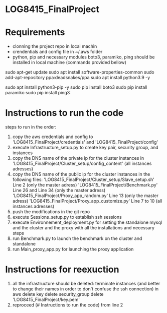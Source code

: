 # LOG8415_FinalProject

# Requirements

- clonning the project repo in local machin
- crendentials and config file in ~/.aws folder
- python, pip and necessary modules boto3, paramiko, ping should be installed in local machine (commands provided bellow)

sudo apt-get update
sudo apt install software-properties-common
sudo add-apt-repository ppa:deadsnakes/ppa
sudo apt install python3.9 -y

sudo apt install python3-pip -y
sudo pip install boto3
sudo pip install paramiko
sudo pip install ping3

# Instructions to run the code

steps to run in the order:

1. copy the aws credentials and config to 'LOG8415_FinalProject/credentials' and 'LOG8415_FinalProject/config'
2. execute Infrastructure_setup.py to create key pair, security group, and instances
3. copy the DNS name of the private ip for the cluster instances in 'LOG8415_FinalProject/Cluster_setup/config_content' (all instances adresses)
4. copy the DNS name of the public ip for the cluster instances in the following files: 'LOG8415_FinalProject/Cluster_setup/Slave_setup.sh' Line 2 (only the master adress)
   'LOG8415_FinalProject/Benchmark.py' Line 26 and Line 34 (only the master adress)
   'LOG8415_FinalProject/Proxy_app_random.py' Line 13 (only the master adress)
   'LOG8415_FinalProject/Proxy_app_customize.py' Line 7 to 10 (all instances adresses)
5. push the modifications in the git repo
6. execute Sessions_setup.py to establish ssh sessions
7. execute Environnement_deployment.py for setting the standalone mysql and the cluster and the proxy with all the installations and necessary steps
8. run Benchmark.py to launch the benchmark on the cluster and standalone
9. run Main_proxy_app.py for launching the proxy application

# Instructions for reexuction

1. all the infrastructure should be deleted:
   terminate instances (and better to change their names in order to don't confuse the ssh connection) in aws
   delete key
   delete security_group
   delete 'LOG8415_FinalProject/key.pem'
2. reproceed (# Instructions to run the code) from line 2
